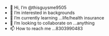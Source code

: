 - 👋 Hi, I’m @thisguysme9505
- 👀 I’m interested in backgrounds  
- 🌱 I’m currently learning ...life/health insurance
- 💞️ I’m looking to collaborate on ...anything 
- 📫 How to reach me ...8303990483

<!---
thisguysme9505/thisguysme9505 is a ✨ special ✨ repository because its `README.md` (this file) appears on your GitHub profile.
You can click the Preview link to take a look at your changes.
--->
